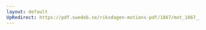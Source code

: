 ```yaml
---
layout: default
UpRedirect: https://pdf.swedeb.se/riksdagen-motions-pdf/1867/mot_1867__fk__00043.pdf
---
```

